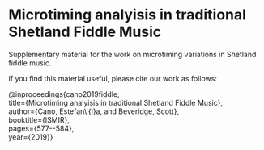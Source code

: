 # Microtiming analyisis in traditional Shetland Fiddle Music
Supplementary material for the work on microtiming variations in Shetland fiddle music.

If you find this material useful, please cite our work as follows:

@inproceedings{cano2019fiddle,  
title={Microtiming analyisis in traditional Shetland Fiddle Music},  
author={Cano, Estefan\\'{i}a, and Beveridge, Scott},  
booktitle={ISMIR},  
pages={577--584},  
year={2019}}


